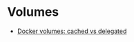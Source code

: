 # Volumes

* [Docker volumes: cached vs delegated](https://tkacz.pro/docker-volumes-cached-vs-delegated/)
